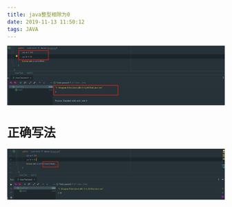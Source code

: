 ```yaml
---
title: java整型相除为0
date: 2019-11-13 11:50:12
tags: JAVA
---
```

![](https://raw.githubusercontent.com/luckybearbear/img/master/hexo/20191113115636.png)
# 正确写法
![](https://raw.githubusercontent.com/luckybearbear/img/master/hexo/20191113115813.png)